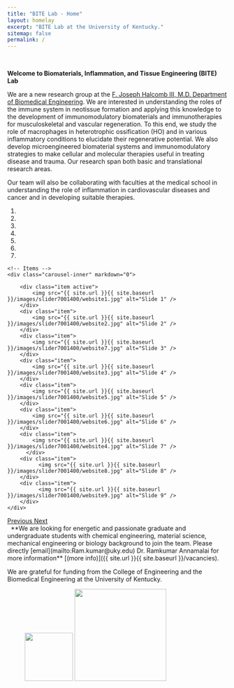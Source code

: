 ```yaml
---
title: "BITE Lab - Home"
layout: homelay
excerpt: "BITE Lab at the University of Kentucky."
sitemap: false
permalink: /
---
```


&nbsp;

**Welcome to Biomaterials, Inflammation, and Tissue Engineering (BITE) Lab**

We are a new research group at the [F. Joseph Halcomb III, M.D. Department of Biomedical Engineering](https://www.engr.uky.edu/research-faculty/departments/biomedical-engineering). We are interested in understanding the roles of the immune system in neotissue formation and applying this knowledge to the development of immunomodulatory biomaterials and immunotherapies for musculoskeletal and vascular regeneration. To this end, we study the role of macrophages in heterotrophic ossification (HO) and in various inflammatory conditions to elucidate their regenerative potential. We also develop microengineered biomaterial systems and immunomodulatory strategies to make cellular and molecular therapies useful in treating disease and trauma. Our research span both basic and translational research areas.&nbsp;

Our team will also be collaborating with faculties at the medical school in understanding the role of inflammation in cardiovascular diseases and cancer and in developing suitable therapies.

<div markdown="0" id="carousel" class="carousel slide" data-ride="carousel" data-interval="5000" data-pause="hover" >
    <!-- Menu -->
    <ol class="carousel-indicators">
        <li data-target="#carousel" data-slide-to="0" class="active"></li>
        <li data-target="#carousel" data-slide-to="1"></li>
        <li data-target="#carousel" data-slide-to="2"></li>
        <li data-target="#carousel" data-slide-to="3"></li>
        <li data-target="#carousel" data-slide-to="4"></li>
        <li data-target="#carousel" data-slide-to="5"></li>
        <li data-target="#carousel" data-slide-to="6"></li>
    </ol>

    <!-- Items -->
    <div class="carousel-inner" markdown="0">

        <div class="item active">
            <img src="{{ site.url }}{{ site.baseurl }}/images/slider7001400/website1.jpg" alt="Slide 1" />
        </div>
        <div class="item">
            <img src="{{ site.url }}{{ site.baseurl }}/images/slider7001400/website2.jpg" alt="Slide 2" />
        </div>
        <div class="item">
            <img src="{{ site.url }}{{ site.baseurl }}/images/slider7001400/website7.jpg" alt="Slide 3" />
        </div>
        <div class="item">
            <img src="{{ site.url }}{{ site.baseurl }}/images/slider7001400/website3.jpg" alt="Slide 4" />
        </div>
        <div class="item">
            <img src="{{ site.url }}{{ site.baseurl }}/images/slider7001400/website5.jpg" alt="Slide 5" />
        </div>
        <div class="item">
            <img src="{{ site.url }}{{ site.baseurl }}/images/slider7001400/website6.jpg" alt="Slide 6" />
        </div>  
        <div class="item">
            <img src="{{ site.url }}{{ site.baseurl }}/images/slider7001400/website4.jpg" alt="Slide 7" />
          </div>
        <div class="item">
              <img src="{{ site.url }}{{ site.baseurl }}/images/slider7001400/website8.jpg" alt="Slide 8" />
        </div>
        <div class="item">
              <img src="{{ site.url }}{{ site.baseurl }}/images/slider7001400/website9.jpg" alt="Slide 9" />
        </div>
    </div>
  <a class="left carousel-control" href="#carousel" role="button" data-slide="prev">
    <span class="glyphicon glyphicon-chevron-left" aria-hidden="true"></span>
    <span class="sr-only">Previous</span>
  </a>
  <a class="right carousel-control" href="#carousel" role="button" data-slide="next">
    <span class="glyphicon glyphicon-chevron-right" aria-hidden="true"></span>
    <span class="sr-only">Next</span>
  </a>
</div>&nbsp;
**We are looking for energetic and passionate graduate and undergraduate students with chemical engineering, material science, mechanical engineering or biology background to join the team. Please directly [email](mailto:Ram.kumar@uky.edu) Dr. Ramkumar Annamalai for more information** [(more info)]({{ site.url }}{{ site.baseurl }}/vacancies).&nbsp;

We are grateful for funding from the College of Engineering and the Biomedical Engineering at the University of Kentucky.&nbsp;

<figure class="fourth">
  <img src="{{ site.url }}{{ site.baseurl }}/images/logopic/uk.png" style="width: 110px">
  <img src="{{ site.url }}{{ site.baseurl }}/images/logopic/coe2.png" style="width: 210px">

  <!--<img src="{{ site.url }}{{ site.baseurl }}/images/logopic/Logo_NWO.jpg" style="width: 120px"> -->
  <!--<img src="{{ site.url }}{{ site.baseurl }}/images/logopic/Logo_ERC.jpg" style="width: 110px"> -->
</figure>
